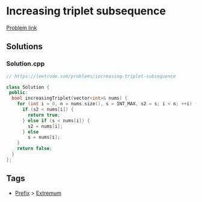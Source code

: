 # Increasing triplet subsequence

[Problem link](https://leetcode.com/problems/increasing-triplet-subsequence)

## Solutions


### Solution.cpp
```cpp
// https://leetcode.com/problems/increasing-triplet-subsequence

class Solution {
 public:
  bool increasingTriplet(vector<int>& nums) {
    for (int i = 0, n = nums.size(), s = INT_MAX, s2 = s; i < n; ++i) {
      if (s2 < nums[i]) {
        return true;
      } else if (s < nums[i]) {
        s2 = nums[i];
      } else
        s = nums[i];
    }
    return false;
  }
};
```
## Tags

* [Prefix](/README.md#Prefix) > [Extremum](/README.md#Prefix-Extremum)

